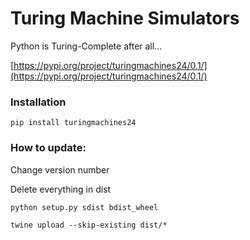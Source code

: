 # Turing Machine Simulators
Python is Turing-Complete after all...

[https://pypi.org/project/turingmachines24/0.1/](https://pypi.org/project/turingmachines24/0.1/)

### Installation

`pip install turingmachines24`


### How to update:

Change version number

Delete everything in dist

`python setup.py sdist bdist_wheel`

`twine upload --skip-existing dist/*`